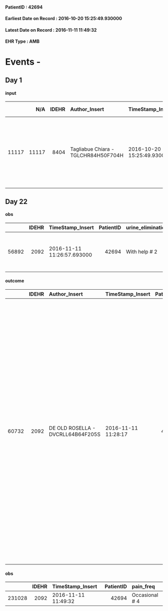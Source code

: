 
#### PatientID : 42694
#### Earliest Date on Record : 2016-10-20 15:25:49.930000
#### Latest Date on Record : 2016-11-11 11:49:32
#### EHR Type : AMB

# Events - 

## Day 1

#### input
|       |    N/A |   IDEHR | Author_Insert                       | TimeStamp_Insert           | EHRType   |   PatientID |   IDDigitalSignDocument | persone_vicine   |   Unnamed: 0_x.1 |   IDANAMNESI_SOCIALE | Patient   | FamigliaAltro   | Paziente_T   | FamigliaAltro_T   |   Non_Rilevabile_x.1 | Note_Non_Rilevabile_x.1   | opt_Problemi   | chk_contr_sintomi   | chk_competenza                                 | opt_paziente_a   | opt_famiglia_a   | opt_adeguatezza   | ds_note_ad                                                                          | opt_paziente_solo   | ds_note_con                                    | opt_presente_assente   | Presenza_minori   | Caregiver_principale   | opt_capacita         | opt_necessario   | opt_presente   | opt_risorse_ec   | opt_paziente_psi   | opt_Ins_vol   | ds_note_prio                                                                                                                                              | opt_esenzione   | opt_inv_civile   |   invalidita_perc | Needs               | Domestic partnership   | Fragility   | opt_disponibilita_f   | opt_indennita_acc   | opt_legge   | opt_famiglia_psi   | opt_disponibilit_paz   |
|------:|-------:|--------:|:------------------------------------|:---------------------------|:----------|------------:|------------------------:|:-----------------|-----------------:|---------------------:|:----------|:----------------|:-------------|:------------------|---------------------:|:--------------------------|:---------------|:--------------------|:-----------------------------------------------|:-----------------|:-----------------|:------------------|:------------------------------------------------------------------------------------|:--------------------|:-----------------------------------------------|:-----------------------|:------------------|:-----------------------|:---------------------|:-----------------|:---------------|:-----------------|:-------------------|:--------------|:----------------------------------------------------------------------------------------------------------------------------------------------------------|:----------------|:-----------------|------------------:|:--------------------|:-----------------------|:------------|:----------------------|:--------------------|:------------|:-------------------|:-----------------------|
| 11117 |  11117 |    8404 | Tagliabue Chiara - TGLCHR84H50F704H | 2016-10-20 15:25:49.930000 | AMB       |       42694 |                  527667 | N/A              |             4412 |                 2863 | No#0      | Si#1            | No#0         | Si#1              |                    0 | NR                        | Si#1           | controllo sintomi#0 | competenza/capacit√† assistenziale caregiver#0 | Indefinite#2     | Congruenti#1     | No#0              | Il figlio e la nuora non si sentono in grado di gestire l'aggravamento al domicilio | No#0                | Vive con il figlio Pietro di 59 aa e la nuora. | Presente#1             | No#0              | son                    | Non incrementabile#2 | Si#1             | No#0           | Non adeguate#0   | No#0               | No#0          | Il figlio richiede ricovero in hospice della paziente per aggravamento clinico, su suggerimento dell'equipe di ospedalizzazione domiciliare dell'H Sacco. | No#0            | Si#1             |               100 | Clinici#0;Sociali#1 | Figli#2;Altro#4        | psichica#2  | No#0                  | Si#1                | No#0        | No#0               | No#0                   |


## Day 22

#### obs
|       |   IDEHR | TimeStamp_Insert           |   PatientID | urine_elimination   | mobility      | active_diuresis     | motor_performance                                                                                | mood                | cognitive_state   |
|------:|--------:|:---------------------------|------------:|:--------------------|:--------------|:--------------------|:-------------------------------------------------------------------------------------------------|:--------------------|:------------------|
| 56892 |    2092 | 2016-11-11 11:26:57.693000 |       42694 | With help # 2       | With help # 2 | active diuresis # 0 | 40% - Patient incapacitated, it requires continuous care, bedridden for pi√π 50% of the day # 04 | demoralization # 03 | Polished # 2      |

#### outcome
|       |   IDEHR | Author_Insert                     | TimeStamp_Insert    |   PatientID |   IDDigitalSignDocument |   IDPAI_VIDAS | opt_problem                         |   opt_problem_num | opt_obiettivo                                                                                                                                                                                           |   opt_obiettivo_num | opt_stato_problema   |   opt_stato_problema_num | opt_interventi                                                                                                                                                                                                                                                                                                                                                                                                                                                                                                             |   opt_interventi_num |
|------:|--------:|:----------------------------------|:--------------------|------------:|------------------------:|--------------:|:------------------------------------|------------------:|:--------------------------------------------------------------------------------------------------------------------------------------------------------------------------------------------------------|--------------------:|:---------------------|-------------------------:|:---------------------------------------------------------------------------------------------------------------------------------------------------------------------------------------------------------------------------------------------------------------------------------------------------------------------------------------------------------------------------------------------------------------------------------------------------------------------------------------------------------------------------|---------------------:|
| 60732 |    2092 | DE OLD ROSELLA - DVCRLL64B64F205S | 2016-11-11 11:28:17 |       42694 |                  549513 |         62870 | Deficit in the care of s√® # 25 = 0 |                 4 | Keep the remaining capacit√ † ¬ † in taking care of s√®, helping the patient to accept their limitations, considering himself in a realistic and objective (eating, bathing, dressing, delete) # 40 = 0 |                   4 | Open Problem # 1     |                        1 | Implementation PAI - Guarantee the right privacy # 91 = 0; Implementation of the PAI - Guarantee the patient's choices based on his / her desires # 92 = 0; Implementation of the PAI - Help the patient in the activities in which there is still participation by maintaining a non-judgmental attitude # 94 = 0; Implementation PAI - Do not increase the patient's dependency regime by replacing in all activities # 95 = 0; Implementation PAI - Replace with respect to the already compromised activities # 93 = 0 |                    4 |

#### obs
|        |   IDEHR | TimeStamp_Insert    |   PatientID | pain_freq      |
|-------:|--------:|:--------------------|------------:|:---------------|
| 231028 |    2092 | 2016-11-11 11:49:32 |       42694 | Occasional # 4 |


